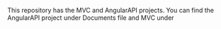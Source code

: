 This repository has the MVC and AngularAPI projects. You can find the AngularAPI project under Documents file and MVC under 
